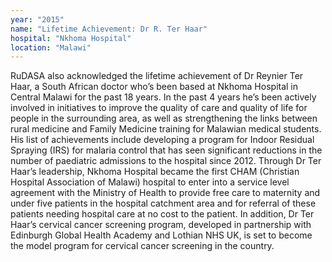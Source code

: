 ```yaml
---
year: "2015"
name: "Lifetime Achievement: Dr R. Ter Haar"
hospital: "Nkhoma Hospital"
location: "Malawi"
---
```

RuDASA also acknowledged the lifetime achievement of Dr Reynier Ter Haar, a South African doctor who’s been based at Nkhoma Hospital in Central Malawi for the past 18 years. In the past 4 years he’s been actively involved in initiatives to improve the quality of care and quality of life for people in the surrounding area, as well as strengthening the links between rural medicine and Family Medicine training for Malawian medical students. His list of achievements include developing a program for Indoor Residual Spraying (IRS) for malaria control that has seen significant reductions in the number of paediatric admissions to the hospital since 2012. Through Dr Ter Haar’s leadership, Nkhoma Hospital became the first CHAM (Christian Hospital Association of Malawi) hospital to enter into a service level agreement with the Ministry of Health to provide free care to maternity and under five patients in the hospital catchment area and for referral of these patients needing hospital care at no cost to the patient. In addition, Dr Ter Haar’s cervical cancer screening program, developed in partnership with Edinburgh Global Health Academy and Lothian NHS UK, is set to become the model program for cervical cancer screening in the country.
